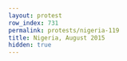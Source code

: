 ```yaml
---
layout: protest
row_index: 731
permalink: protests/nigeria-119
title: Nigeria, August 2015
hidden: true
---
```

